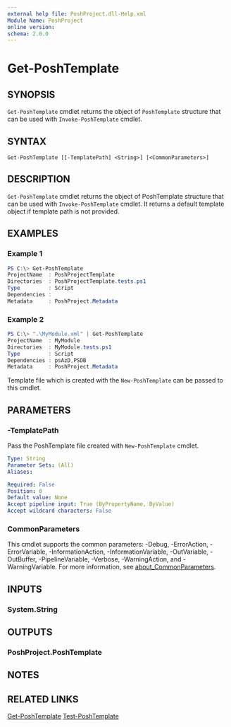 ```yaml
---
external help file: PoshProject.dll-Help.xml
Module Name: PoshProject
online version:
schema: 2.0.0
---
```


# Get-PoshTemplate

## SYNOPSIS
`Get-PoshTemplate` cmdlet returns the object of `PoshTemplate` structure that can be used with `Invoke-PoshTemplate` cmdlet.

## SYNTAX

```
Get-PoshTemplate [[-TemplatePath] <String>] [<CommonParameters>]
```

## DESCRIPTION
`Get-PoshTemplate` cmdlet returns the object of PoshTemplate structure that can be used with `Invoke-PoshTemplate` cmdlet. It returns a default template object if template path is not provided.

## EXAMPLES

### Example 1
```powershell
PS C:\> Get-PoshTemplate
ProjectName  : PoshProjectTemplate
Directories  : PoshProjectTemplate.tests.ps1
Type         : Script
Dependencies :
Metadata     : PoshProject.Metadata
```

### Example 2
```powershell
PS C:\> ".\MyModule.xml" | Get-PoshTemplate
ProjectName  : MyModule
Directories  : MyModule.tests.ps1
Type         : Script
Dependencies : psAzD,PSDB
Metadata     : PoshProject.Metadata
```

Template file which is created with the `New-PoshTemplate` can be passed to this cmdlet. 

## PARAMETERS

### -TemplatePath
Pass the PoshTemplate file created with `New-PoshTemplate` cmdlet.

```yaml
Type: String
Parameter Sets: (All)
Aliases:

Required: False
Position: 0
Default value: None
Accept pipeline input: True (ByPropertyName, ByValue)
Accept wildcard characters: False
```

### CommonParameters
This cmdlet supports the common parameters: -Debug, -ErrorAction, -ErrorVariable, -InformationAction, -InformationVariable, -OutVariable, -OutBuffer, -PipelineVariable, -Verbose, -WarningAction, and -WarningVariable. For more information, see [about_CommonParameters](http://go.microsoft.com/fwlink/?LinkID=113216).

## INPUTS

### System.String

## OUTPUTS

### PoshProject.PoshTemplate

## NOTES

## RELATED LINKS

[Get-PoshTemplate](https://github.com/IndividualsinDemand/PoshProject/blob/master/docs/Get-PoshTemplate.md)
[Test-PoshTemplate](https://github.com/IndividualsinDemand/PoshProject/blob/master/docs/Test-PoshTemplate.md)